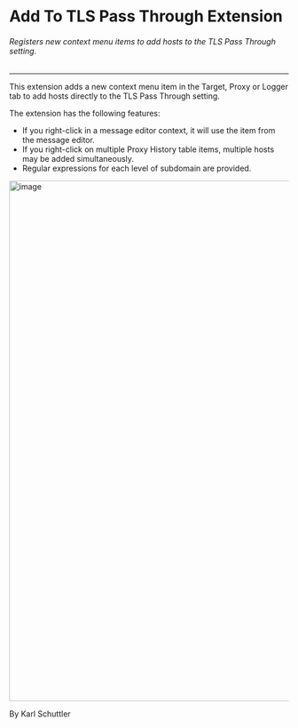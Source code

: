 Add To TLS Pass Through Extension
============================

###### Registers new context menu items to add hosts to the TLS Pass Through setting.

---
This extension adds a new context menu item in the Target, Proxy or Logger tab to add hosts directly to the TLS Pass
Through setting.

The extension has the following features: 
- If you right-click in a message editor context, it will use the item from the message editor.
- If you right-click on multiple Proxy History table items, multiple hosts may be added simultaneously.
- Regular expressions for each level of subdomain are provided.

<img width="937" alt="image" src="https://github.com/WhiteOakSecurity/addToTLSPassThrough/assets/10437631/97b5e12f-2eb4-4553-8083-5b2f08a762c2">

By Karl Schuttler
